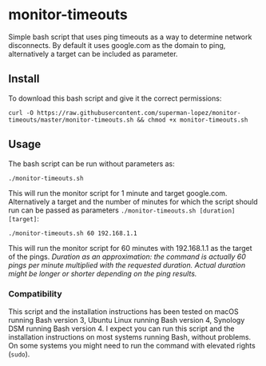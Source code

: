 # monitor-timeouts
Simple bash script that uses ping timeouts as a way to determine network disconnects.  By default it uses google.com as the domain to ping, alternatively a target can be included as parameter.
## Install

To download this bash script and give it the correct permissions:
```
curl -O https://raw.githubusercontent.com/superman-lopez/monitor-timeouts/master/monitor-timeouts.sh && chmod +x monitor-timeouts.sh
```

## Usage

The bash script can be run without parameters as: 
```
./monitor-timeouts.sh
```

This will run the monitor script for 1 minute and target google.com.  Alternatively a target and the number of minutes for which the script should run can be passed as parameters `./monitor-timeouts.sh [duration] [target]`:
```
./monitor-timeouts.sh 60 192.168.1.1
```
This will run the monitor script for 60 minutes with 192.168.1.1 as the target of the pings. *Duration as an approximation: the command is actually 60 pings per minute multiplied with the requested duration.  Actual duration might be longer or shorter depending on the ping results.*

### Compatibility
This script and the installation instructions has been tested on macOS running Bash version 3, Ubuntu Linux running Bash version 4, Synology DSM running Bash version 4.  I expect you can run this script and the installation instructions on most systems running Bash, without problems.  On some systems you might need to run the command with elevated rights (`sudo`).
